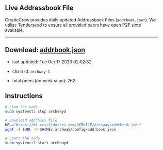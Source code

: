 ## Live Addressbook File

CryptoCrew provides daily updated Addressbook Files (`addrbook.json`). We utilize [Tenderseed](https://github.com/binaryholdings/tenderseed) to ensure all provided peers have open P2P slots available.

---
**Download: [addrbook.json](https://dl.ccvalidators.com/SERVICE/archway/addrbook.json)**
---

- last updated: Tue Oct 17 2023 02:02:32
- chain id: `archway-1`

- total peers (network scan): 262

## Instructions
```sh
# Stop the node
sudo systemctl stop archwayd

# Download addrbook file
URL="https://dl.ccvalidators.com/SERVICE/archway/addrbook.json"
wget -4 $URL -P $HOME/.archway/config/addrbook.json

# Start the node
sudo systemctl start archwayd
```
